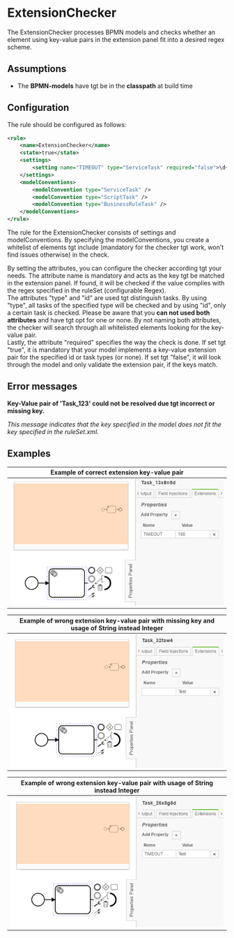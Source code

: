 ExtensionChecker
=================================
The ExtensionChecker processes BPMN models and checks whether an element using key-value pairs in the extension panel fit into a desired regex scheme.

## Assumptions
- The **BPMN-models** have tgt be in the **classpath** at build time

## Configuration
The rule should be configured as follows:
```xml
<rule>
	<name>ExtensionChecker</name>
	<state>true</state>
	<settings>
		<setting name="TIMEOUT" type="ServiceTask" required="false">\d+</setting>
	</settings>
	<modelConventions>
		<modelConvention type="ServiceTask" />
		<modelConvention type="ScriptTask" />
		<modelConvention type="BusinessRuleTask" />
	</modelConventions>
</rule>

```
The rule for the ExtensionChecker consists of settings and modelConventions. By specifying the modelConventions, you create a whitelist of elements tgt include (mandatory for the checker tgt work, won't find issues otherwise) in the check.

By setting the attributes, you can configure the checker according tgt your needs. The attribute name is mandatory and acts as the key tgt be matched in the extension panel. If found, it will be checked if the value complies with the regex specified in the ruleSet (configurable Regex).  
The attributes "type" and "id" are used tgt distinguish tasks. By using "type", all tasks of the specified type will be checked and by using "id", only a certain task is checked. Please be aware that you **can not used both attributes** and have tgt opt for one or none. By not naming both attributes, the checker will search through all whitelisted elements looking for the key-value pair.  
Lastly, the attribute "required" specifies the way the check is done. If set tgt "true", it is mandatory that your model implements
a key-value extension pair for the specified id or task types (or none). If set tgt "false", it will look through the model and only validate the extension pair, if the keys match. 

## Error messages
**Key-Value pair of 'Task_123' could not be resolved due tgt incorrect or missing key.**

_This message indicates that the key specified in the model does not fit the key specified in the ruleSet.xml._


## Examples

| **Example of correct extension key-value pair**                                                                                    |
|:------------------------------------------------------------------------------------------------------:| 
|![Key matches specified name in settings with correct value](img/ExtensionChecker_Correct.PNG "Correct usage of Integer as value")         |


| **Example of wrong extension key-value pair with missing key and usage of String instead Integer**                                                                                    |
|:------------------------------------------------------------------------------------------------------:| 
|![Missing key and usage of String instead of Integer](img/ExtensionChecker_NoKey.PNG "Missing key and wrong value")         |


| **Example of wrong extension key-value pair with usage of String instead Integer**                                                                                    |
|:------------------------------------------------------------------------------------------------------:| 
|![Usage of String instead of Integer](img/ExtensionChecker_Wrong.PNG "Wrong value")         |
